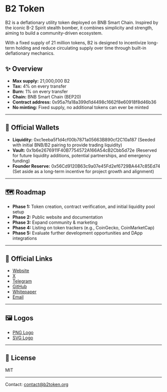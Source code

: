 # B2 Token

B2 is a deflationary utility token deployed on BNB Smart Chain. Inspired by the iconic B-2 Spirit stealth bomber, it combines simplicity and strength, aiming to build a community-driven ecosystem.

With a fixed supply of 21 million tokens, B2 is designed to incentivize long-term holding and reduce circulating supply over time through built-in deflationary mechanics.

## ✨ Overview

- **Max supply:** 21,000,000 B2
- **Tax:** 4% on every transfer
- **Burn:** 1% on every transfer
- **Chain:** BNB Smart Chain (BEP20)
- **Contract address:** 0x95a7fa18a399d1d4498c1662f8e60918f8d46b36
- **No minting:** Fixed supply, no additional tokens can ever be minted

---

## 💼 Official Wallets

- **Liquidity:** 0xc1eeba5f1d4cf00b7871a05663B890cf2C10a187 (Seeded with initial BNB/B2 pairing to provide trading liquidity)
- **Vault:** 0x1b6e2676911F40B7754572A166A54cB2Cbb5d72e (Reserved for future liquidity additions, potential partnerships, and emergency funding)
- **Founder Reserve:** 0x56Cd9120B63c9a07e45Fd2ef6729BA447c85Ed74 (Set aside as a long-term incentive for project growth and alignment)

---

## 🗺 Roadmap

- **Phase 1:** Token creation, contract verification, and initial liquidity pool setup
- **Phase 2:** Public website and documentation
- **Phase 3:** Expand community & marketing
- **Phase 4:** Listing on token trackers (e.g., CoinGecko, CoinMarketCap)
- **Phase 5:** Evaluate further development opportunities and DApp integrations

---

## 🔗 Official Links

- [Website](https://b2token.org)
- [X](https://x.com/b2token)
- [Telegram](https://t.me/b2token)
- [GitHub](https://github.com/B2-Token/B2)
- [Whitepaper](https://github.com/B2-Token/B2/blob/main/docs/B2_Whitepaper.pdf)
- [Email](mailto:contact@b2token.org)

---

## 🖼 Logos

- [PNG Logo](https://raw.githubusercontent.com/B2-Token/b2token-assets/main/B2_logo.png)
- [SVG Logo](https://raw.githubusercontent.com/B2-Token/b2token-assets/refs/heads/main/B2_Logo.svg)

---

## 📄 License

MIT

---

Contact: contact@b2token.org

